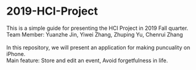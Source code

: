 # 2019-HCI-Project
This is a simple guide for presenting the HCI Project in 2019 Fall quarter.</br>
Team Member: Yuanzhe Jin, Yiwei Zhang, Zhuping Yu, Chenrui Zhang</br>
</br>
In this repository, we will present an application for making puncuality on iPhone.</br>
Main feature: Store and edit an event, Avoid forgetfulness in life. </br>
